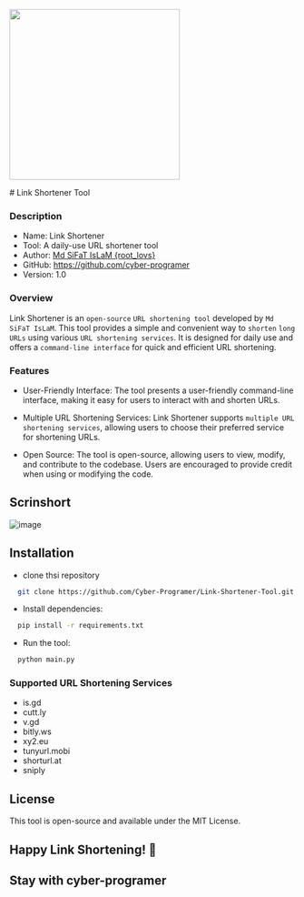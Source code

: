 <p>
  <img src="https://c.tenor.com/lGjsXDnO6RUAAAAd/tenor.gif" width=300>
</p>
# Link Shortener Tool

### Description
- Name: Link Shortener
- Tool: A daily-use URL shortener tool
- Author: <a href="https://facebook.com/root.lovs">Md SiFaT IsLaM {root_lovs}</a>
- GitHub: https://github.com/cyber-programer
- Version: 1.0

### Overview
Link Shortener is an `open-source` `URL shortening tool` developed by `Md SiFaT IsLaM`. This tool provides a simple and convenient way to `shorten` `long URLs` using various `URL shortening services`. It is designed for daily use and offers a `command-line interface` for quick and efficient URL shortening.

### Features
- User-Friendly Interface: The tool presents a user-friendly command-line interface, making it easy for users to interact with and shorten URLs.

- Multiple URL Shortening Services: Link Shortener supports `multiple URL shortening services`, allowing users to choose their preferred service for shortening URLs.

- Open Source: The tool is open-source, allowing users to view, modify, and contribute to the codebase. Users are encouraged to provide credit when using or modifying the code.

## Scrinshort
![image](https://github.com/Cyber-Programer/Link-Shortener-Tool/assets/125746506/dd48fcf2-a29d-4ec5-a075-b804b60691c1)


## Installation

- clone thsi repository
```bash
  git clone https://github.com/Cyber-Programer/Link-Shortener-Tool.git
```

- Install dependencies:
```bash
  pip install -r requirements.txt
```

- Run the tool:
```bash
  python main.py
```

### Supported URL Shortening Services
- is.gd
- cutt.ly
- v.gd
- bitly.ws
- xy2.eu
- tunyurl.mobi
- shorturl.at
- sniply

## License
This tool is open-source and available under the MIT License.


## Happy Link Shortening! 🚀
## Stay with cyber-programer
